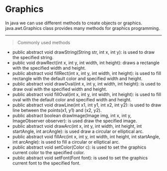 # Graphics

In java we can use different methods to create objects or graphics.
java.awt.Graphics class provides many methods for graphics programming.

---

>Commonly used methods

- public abstract void drawString(String str, int x, int y): is used to draw the specified string.
- public void drawRect(int x, int y, int width, int height): draws a rectangle with the specified width and height.
- public abstract void fillRect(int x, int y, int width, int height): is used to fill rectangle with the default color and specified width and height.
- public abstract void drawOval(int x, int y, int width, int height): is used to draw oval with the specified width and height.
- public abstract void fillOval(int x, int y, int width, int height): is used to fill oval with the default color and specified width and height.
- public abstract void drawLine(int x1, int y1, int x2, int y2): is used to draw line between the points(x1, y1) and (x2, y2).
- public abstract boolean drawImage(Image img, int x, int y, ImageObserver observer): is used draw the specified image.
- public abstract void drawArc(int x, int y, int width, int height, int startAngle, int arcAngle): is used draw a circular or elliptical arc.
- public abstract void fillArc(int x, int y, int width, int height, int startAngle, int arcAngle): is used to fill a circular or elliptical arc.
- public abstract void setColor(Color c): is used to set the graphics current color to the specified color.
- public abstract void setFont(Font font): is used to set the graphics current font to the specified font.
